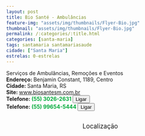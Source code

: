 ```yaml
---
layout: post
title: Bio Santé - Ambulâncias
feature-img: "assets/img/thumbnails/Flyer-Bio.jpg"
thumbnail: "assets/img/thumbnails/Flyer-Bio.jpg"
permalink: /:categories/:title.html
categories: [santa-maria]
tags: santamaria santamariasaude
cidade: ["Santa Maria"]
estrelas: 0-estrelas
---
```

Serviços de Ambulâncias, Remoções e Eventos<!-- more --> <br/>
<b>Endereço: </b>Benjamin Constant, 1189, Centro<br />
<b>Cidade: </b>Santa Maria, RS<br />
<b>Site: </b>www.biosantesm.com.br<br />
<b>Telefone: <span style="color: #00ab3a;">(55) 3026-2631</span> <a href="tel:5530262631"><button class="ligar">Ligar</button></a></b><br />
<b>Telefone: <span style="color: #00ab3a;">(55) 99654-5444</span> <a href="tel:55996545444"><button class="ligar">Ligar</button></a></b><br />
<br />
<style>
      #map {
        height: 400px;
        width: 100%;
       }
    </style>

<div style="font-size: larger; text-align: center;">
Localização</div>
<div id="map">
<script>
      function initMap() {
        var uluru = {lat: -29.6877697, lng: -53.8005122};
        var map = new google.maps.Map(document.getElementById('map'), {
          zoom: 17,
          center: uluru
        });
        var marker = new google.maps.Marker({
          position: uluru,
          map: map
        });
      }
    </script>
    <script async="" defer="" src="https://maps.googleapis.com/maps/api/js?key=AIzaSyDDc8SHLmOesJRaXCW0fZ2ST09W4s0ME5g&amp;callback=initMap">
    </script>
</div>

